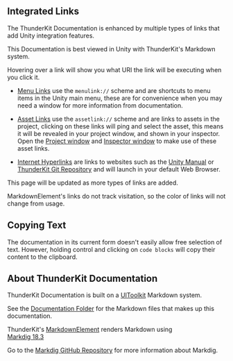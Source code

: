 ## Integrated Links

The ThunderKit Documentation is enhanced by multiple types of links that add Unity integration features.

This Documentation is best viewed in Unity with ThunderKit's Markdown system.

Hovering over a link will show you what URI the link will be executing when you click it.

- [Menu Links](menulink://) use the `menulink://` scheme and are shortcuts to menu items in the Unity main menu, these are for convenience when you may need a window for more information from documentation.

- [Asset Links](assetlink://) use the `assetlink://` scheme and are links to assets in the project, clicking on these links will
ping and select the asset, this means it will be revealed in your project window, and shown in 
your inspector. Open the [Project window](menulink://Window/General/Project) and 
[Inspector window](menulink://Window/General/Inspector) to make use of these asset links.

- [Internet Hyperlinks](http://) are links to websites such as the [Unity Manual](https://docs.unity3d.com/Manual/index.html) or [ThunderKit Git Repository](https://github.com/PassivePicasso/ThunderKit) and will launch in your default Web Browser.

This page will be updated as more types of links are added.

MarkdownElement's links do not track visitation, so the color of links will not change from usage.

## Copying Text

The documentation in its current form doesn't easily allow free selection of text.
However, holding control and clicking on `code blocks` will copy their content to the clipboard.

## About ThunderKit Documentation

ThunderKit Documentation is built on a [UIToolkit](https://docs.unity3d.com/2018.4/Documentation/Manual/UIElements.html) Markdown system.

See the [Documentation Folder](assetlink://Packages/com.passivepicasso.thunderkit/Documentation) for the Markdown files that makes up this documentation.

ThunderKit's [MarkdownElement](assetlink://Packages/com.passivepicasso.thunderkit/Editor/Markdown/MarkdownElement.cs) renders Markdown using  
[Markdig 18.3](assetlink://Packages/com.passivepicasso.thunderkit/Editor/ThirdParty/MarkDig/license.txt) 

Go to the [Markdig GitHub Repository](https://github.com/xoofx/markdig) for more information about Markdig.

